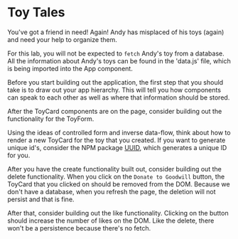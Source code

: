 # Toy Tales

You've got a friend in need! Again!
Andy has misplaced of his toys (again) and need your help to organize them.

For this lab, you will not be expected to `fetch` Andy's toy from a database. All the information about Andy's toys can be found in the 'data.js' file, which is being imported into the App component.

Before you start building out the application, the first step that you should take is to draw out your app hierarchy. This will tell you how components can speak to each other as well as where that information should be stored.

<!-- After drawing out the app hierarchy, you should hook up the data from the 'data.js' file to your React components. Given your component tree, think about which component should be responsible for the array. After you have put the data in the proper component, your next job is to render the ToyCard component on the page. -->

After the ToyCard components are on the page, consider building out the functionality for the ToyForm. 

Using the ideas of controlled form and inverse data-flow, think about how to render a new ToyCard for the toy that you created. If you want to generate unique id's, consider the NPM package [UUID](https://www.npmjs.com/package/uuid), which generates a unique ID for you.

After you have the create functionality built out, consider building out the delete functionality. When you click on the `Donate to Goodwill` button, the ToyCard that you clicked on should be removed from the DOM. Because we don't have a database, when you refresh the page, the deletion will not persist and that is fine.

After that, consider building out the like functionality. Clicking on the button should increase the number of likes on the DOM. Like the delete, there won't be a persistence because there's no fetch. 
